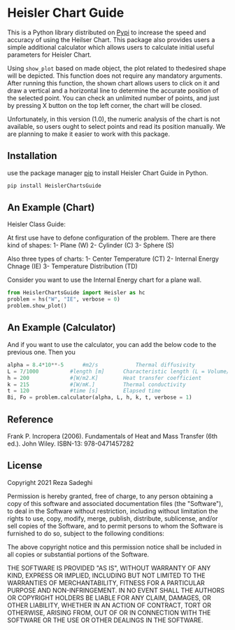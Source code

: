 # Heisler Chart Guide

This is a Python library distributed on [Pypi](https://pypi.org/project/HeislerChartsGuide/) to increase the speed and accuracy of using the Heilser Chart. This package also provides users a simple additional calculator which allows users to calculate initial useful parameters for Heisler Chart.

Using ```show_plot``` based on made object, the plot related to thedesired shape will be depicted. This function does not require any mandatory arguments. After running this function, the shown chart allows users to click on it and draw a vertical and a horizontal line to determine the accurate position of the selected point. You can check an unlimited number of points, and just by pressing X button on the top left corner, the chart will be closed.

Unfortunately, in this version (1.0), the numeric analysis of the chart is not available, so users ought to select points and read its position manually. We are planning to make it easier to work with this package.

## Installation
use the package manager [pip](https://pip.pypa.io/en/stable/) to install Heisler Chart Guide in Python.
```python
pip install HeislerChartsGuide
```

## An Example (Chart)

Heisler Class Guide:

At first use have to defone configuration of the problem.
There are there kind of shapes:
  1- Plane (W)
  2- Cylinder (C)
  3- Sphere (S)

Also three types of charts:
  1- Center Temperature (CT)
  2- Internal Energy Chnage (IE)
  3- Temperature Distribution (TD)

Consider you want to use the Internal Energy chart for a plane wall.
```python
from HeislerChartsGuide import Heisler as hc
problem = hs("W", "IE", verbose = 0)
problem.show_plot()
```

## An Example (Calculator)
And if you want to use the calculator, you can add the below code to the previous one. Then you
```python
alpha = 8.4*10**-5 		#m2/s            Thermal diffusivity
L = 7/1000			#length [m]      Characteristic length (L = Volume/Area)
h = 200				#[W/m2.K]        Heat transfer coefficient
k = 215				#[W/mK.]         Thermal conductivity
t = 120				#time [s]        Elapsed time
Bi, Fo = problem.calculator(alpha, L, h, k, t, verbose = 1)
```
## Reference
Frank P. Incropera (2006). Fundamentals of Heat and Mass Transfer (6th ed.). John Wiley. ISBN-13: 978-0471457282
## License

Copyright 2021 Reza Sadeghi

Permission is hereby granted, free of charge, to any person obtaining a copy of 
this software and associated documentation files (the "Software"), to deal in 
the Software without restriction, including without limitation the rights to use, 
copy, modify, merge, publish, distribute, sublicense, and/or sell copies of the 
Software, and to permit persons to whom the Software is furnished to do so, 
subject to the following conditions:

The above copyright notice and this permission notice shall be included in all
copies or substantial portions of the Software.

THE SOFTWARE IS PROVIDED "AS IS", WITHOUT WARRANTY OF ANY KIND, EXPRESS OR 
IMPLIED, INCLUDING BUT NOT LIMITED TO THE WARRANTIES OF MERCHANTABILITY, 
FITNESS FOR A PARTICULAR PURPOSE AND NON-INFRINGEMENT. IN NO EVENT SHALL 
THE AUTHORS OR COPYRIGHT HOLDERS BE LIABLE FOR ANY CLAIM, DAMAGES, OR OTHER 
LIABILITY, WHETHER IN AN ACTION OF CONTRACT, TORT OR OTHERWISE, ARISING FROM, 
OUT OF OR IN CONNECTION WITH THE SOFTWARE OR THE USE OR OTHER DEALINGS IN THE 
SOFTWARE.

